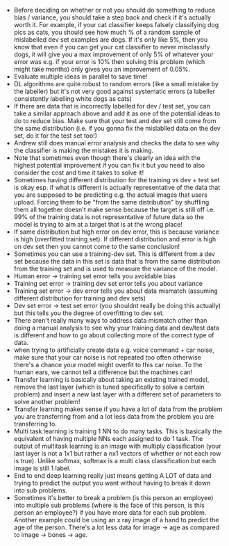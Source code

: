 - Before deciding on whether or not you should do something to reduce bias / variance, you should take a step back and check if it's actually worth it. For example, if your cat classifier keeps falsely classifying dog pics as cats, you should see how much % of a random sample of mislabelled dev set examples are dogs. If it's only like 5%, then you know that even if you can get your cat classifier to never misclassify dogs, it will give you a max improvement of only 5% of whatever your error was e.g. if your error is 10% then solving this problem (which might take months) only gives you an improvement of 0.05%. 
- Evaluate multiple ideas in parallel to save time!
- DL algorithms are quite robust to random errors (like a small mistake by the labeller) but it's not very good against systematic errors (a labeller consistently labelling white dogs as cats)
- If there are data that is incorrectly labelled for dev / test set, you can take a similar approach above and add it as one of the potential ideas to do to reduce bias. Make sure that your test and dev set still come from the same distribution (i.e. if you gonna fix the mislablled data on the dev set, do it for the test set too!)
- Andrew still does manual error analysis and checks the data to see why the classifier is making the mistakes it is making.
- Note that sometimes even though there's clearly an idea with the highest potential improvement if you can fix it but you need to also consider the cost and time it takes to solve it!
- Sometimes having different distribution for the training vs dev + test set is okay esp. if what is different is actually representative of the data that you are supposed to be predicting e.g. the actual images that users upload. Forcing them to be "from the same distribution" by shuffling them all together doesn't make sense because the target is still off i.e. 99% of the training data is not representative of future data so the model is trying to aim at a target that is at the wrong place!
- If same distribution but high error on dev error, this is because variance is high (overfitted training set). If different distribution and error is high on dev set then you cannot come to the same conclusion!
- Sometimes you can use a training-dev set. This is different from a dev set because the data in this set is data that is from the same distribution from the training set and is used to measure the variance of the model. 
- Human error -> training set error tells you avoidable bias
- Training set error -> training dev set error tells you about variance
- Training set error -> dev error tells you about data mismatch (assuming different distribution for training and dev sets)
- Dev set error -> test set error (you shouldnt really be doing this actually) but this tells you the degree of overfitting to dev set.
- There aren't really many ways to address data mismatch other than doing a manual analysis to see why your training data and dev/test data is different and how to go about collecting more of the correct type of data.
- when trying to artificially create data e.g. voice command + car noise, make sure that your car noise is not repeated too often otherwise there's a chance your model might overfit to this car noise. To the human ears, we cannot tell a difference but the machines can!
- Transfer learning is basically about taking an existing trained model, remove the last layer (which is tuned specifically to solve a certain problem) and insert a new last layer with a different set of parameters to solve another problem!
- Transfer learning makes sense if you have a lot of data from the problem you are transferring from and a lot less data from the problem you are transferring to.
- Multi task learning is training 1 NN to do many tasks. This is basically the equivalent of having multiple NNs each assigned to do 1 task. The output of multitask learning is an image with multiply classification (your last layer is not a 1x1 but rather a nx1 vectors of whether or not each row is true). Unlike softmax, softmax is a multi class classification but each image is still 1 label.
- End to end deep learning really just means getting A LOT of data and trying to predict the output you want without having to break it down into sub problems.
- Sometimes it's better to break a problem (is this person an employee) into multiple sub problems (where is the face of this person, is this person an employee?) if you have more data for each sub problem. Another example could be using an x ray image of a hand to predict the age of the person. There's a lot less data for image -> age as compared to image -> bones -> age.